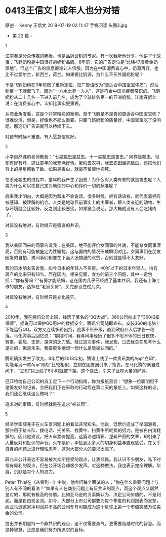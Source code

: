 # 0413王信文 | 成年人也分对错
原创：
Kenny
王信文
2018-07-19 02:11:47
手机阅读
头图3.jpg



- 第 22 篇 -



1


江南春是分众传媒的老板，也是品牌营销的专家。有一次我听他分享，他讲了个故事：飞鹤奶粉是中国很好的奶粉品牌。6年前，它的广告定位是“北纬47度黄金奶源地”。但这个广告的信息很难让人信服，因为在中国消费者心中，奶源再好，也比不过爱尔兰，新西兰，荷兰。如果要比奶源，为什么不买外国奶粉呢？



于是飞鹤奶粉在3年前做了重新定位，把广告语改为“更适合中国宝宝体质”。然后销量一下就起飞了，因为“一方水土养一方人”，这是符合中国消费者常识的。飞鹤奶粉从二十几名一下进入前几名，成为了全球排名第一的亚洲奶粉。江南春据此说：在消费者心中，认知比事实更重要。



从商业角度看，这是个非常精彩的案例。至于飞鹤是不是真的更适合中国宝宝呢？很难说清，但是，好像也不那么重要。只要飞鹤奶粉的质量好，中国宝宝吃了没问题，那这句广告语就可以持续下去。



对错有时候不重要，有人愿意信就好。



2



小学自然课的老师教我：“七星瓢虫是益虫，十一星瓢虫是害虫。” 同样是瓢虫，但却有好有坏，这让童年的我充满好奇。暑假去农村，我去农田里抓瓢虫，还把他们背上的星星都数了数。如果是害虫，就毫不留情地捏死。



在杀死瓢虫的过程中，童年的我产生了困惑：为什么对人类有害的就是害虫呢？人类为什么可以把自己定为地球的中心和评价一切的标准呢？



后来我才明白，大概是因为瓢虫不会说话。很多时候，拥有话语权，就代表着拥有被感知、被理解的机会。人类是地球目前事实上的主宰者，跟人类亲近的动物，生存环境就会比较好，反之则比较恶劣。如果猪会说话，那大概就没有人会吃猪肉了。



对错没有绝对，有时候只是强者的共识。



3



我从美国回来的同事告诉我：在美国，绝不能评价女同事的外貌，不能夸女同事漂亮，否则有可能被鉴定为性骚扰。这与国内的情况形成鲜明对比。女同事们在朋友圈发的自拍，男同事们都要在下面大张旗鼓的点赞，否则就显得不太友好。



我的日本朋友告诉我，如今日本的年轻人不买房。40岁以下的日本年轻人，持有房产的比率只有18%。而在国内，相亲见面，女方的前三个问题，其中一定包括：“你有房吗？”有房才能结婚，这在国内几乎已经成了基本共识。我还有上海工作的朋友，选择在“老家买房”，买完都没住过几次。



对错没有绝对，有时候只是文化差异。



4



2010年，我在腾讯公司上班，经历了著名的“3Q大战”。360公司推出了“360扣扣保镖”，据说可以保护QQ用户的数据安全。腾讯公司随即宣布，安装360的电脑上不能运行QQ。双方又连续多轮出招，战事不断升级，直到政府介入后才告一段落。马化腾事后回忆说：“那段时间，我与同事经历了很多不眠不休的日日夜夜，劳累，委屈，无奈，深深的乏力感。经过这次事件，我发现，过去我总在思考什么是对的，但是未来，我要更多地想一想什么是能被认同的。”



腾讯确实发生了改变。8年后的2018年初，腾讯上线了一款资讯类的App“立知”，功能与另一款App“即刻”比较相似，立刻在朋友圈引来了指责。在马化腾的亲自过问下，“立知”只上线了8小时就被下架。这个做法，引来了业界大量的好评。



巴菲特给自己公司的员工定下一个行动指南，称为报纸测验：“想象一位聪明但不是很友好的记者，会把我们正在采取的行动写在第二天的报纸上。如果这样的话，我们还会继续这么做吗？”



追求对的事情，有时候就是在追求“被认同”。



5



经济学家薛兆丰在火车票问题上的看法非常知名。他说，低票价造成了举国浪费，那些用于排长队、拨电话、托关系、找黄牛、扫黄牛所耗费的努力，是被白白消耗掉的。因此他建议，把火车票价提高。这篇论述精彩、逻辑严密的文章，却引来了大量反对和批评的声音。火车票价，牵扯到太多人的切身利益与直观感受。在关乎自身的问题上进行理性思考，这对大部分人的要求太高了。



薛兆丰公开表达不容易被大众所接受的观点，让我倾佩。我认识不少朋友，私下时常有犀利的观点，但在公开场合却极少发声。对这种做法，我也表示完全理解。毕竟，沉默是每个人的权力。



Peter Thiel在《从零到一》中说，他会问每个面试的人：“你在什么重要问题上与别人有不同的看法？”如果有人在商业问题上有反共识的观点，而这个观点又居然是对的，那就有极高的价值。比如亚马逊的贝索斯认为，决定公司价值的，不是利润，而是自由现金流。如今，大部分上市公司都要为每个季度的利润报表而发愁，而亚马逊这家净利润并不高的公司却有可能成为这个星球上第一个市值突破万亿美金的公司。



提出并长期坚持一个非共识的观点，这不仅需要勇气，更需要超越时代的智慧。而这种智慧，正应是我们努力所追求的目标。

